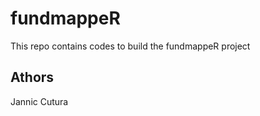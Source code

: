 # fundmappeR
This repo contains codes to build the fundmappeR project







## Athors 
Jannic Cutura

